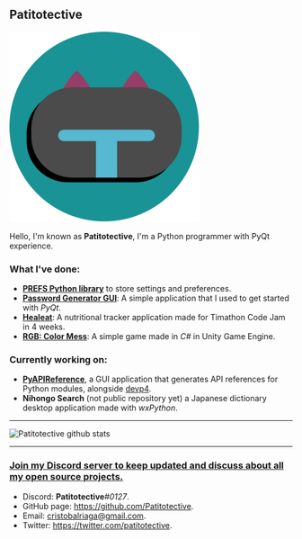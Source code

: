 Patitotective
---
![Avatar](https://github.com/Patitotective/Patitotective/blob/main/static/img/logo.svg)

Hello, I'm known as **Patitotective**, I'm a Python programmer with PyQt experience.  

### What I've done: 
- [**PREFS Python library**](https://patitotective.github.io/PREFS/) to store settings and preferences.
- [**Password Generator GUI**](https://github.com/Patitotective/Password-Generator-GUI): A simple application that I used to get started with _PyQt_.
- [**Healeat**](https://github.com/Patitotective/Healeat): A nutritional tracker application made for Timathon Code Jam in 4 weeks.
- [**RGB: Color Mess**](https://patitotective.itch.io/rgb-color-mess): A simple game made in _C#_ in Unity Game Engine.

### Currently working on:
- [**PyAPIReference**](https://patitotective.github.io/PyAPIReference/), a GUI application that generates API references for Python modules, alongside [devp4](https://github.com/devp4).
- **Nihongo Search** (not public repository yet) a Japanese dictionary desktop application made with _wxPython_.
***

![Patitotective github stats](https://github-readme-stats.vercel.app/api?username=patitotective&show_icons=true&title_color=f82371&icon_color=f8ca23&text_color=ffffff&bg_color=000000&border_color=ffffff)
***

### [Join my Discord server to keep updated and discuss about all my open source projects.](https://discord.gg/U23ZQMsvwc)

- Discord: **Patitotective**#_0127_.
- GitHub page: https://github.com/Patitotective.
- Email: cristobalriaga@gmail.com.
- Twitter: https://twitter.com/patitotective.
